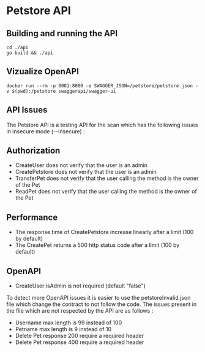 # Petstore API 

## Building and running the API 

```
cd ./api
go build && ./api
```

## Vizualize OpenAPI

```
docker run --rm -p 8081:8080 -e SWAGGER_JSON=/petstore/petstore.json -v $(pwd):/petstore swaggerapi/swagger-ui
```


## API Issues

The Petstore API is a testing API for the scan which has the following issues in insecure mode (--insecure) : 

## Authorization 
- CreateUser does not verify that the user is an admin
- CreatePetstore does not verify that the user is an admin
- TransferPet does not verify that the user calling the method is the owner of the Pet 
- ReadPet does not verify that the user calling the method is the owner of the Pet 

## Performance
- The response time of CreatePetstore increase linearly after a limit (100 by default)
- The CreatePet returns a 500 http status code after a limit (100 by default) 

## OpenAPI

- CreateUser isAdmin is not required (default "false")


To detect more OpenAPI issues it is easier to use the petstoreInvalid.json file which change the contract to not follow the code. The issues present in the file which are not respected by the API are as follows : 
- Username max length is 99 instead of 100
- Petname max length is  9 instead of 10
- Delete Pet response 200 require a required header
- Delete Pet response 400 require a required header